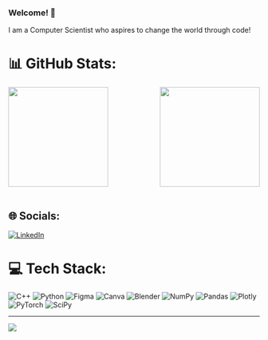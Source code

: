 ### Welcome! 👋

I am a Computer Scientist who aspires to change the world through code!
# 📊 GitHub Stats:
<table>
  <thead>
    <tr>
        <a href="https://github.com/anuraghazra/github-readme-stats">
          <img height=200 align="center" src="https://github-readme-stats.vercel.app/api?username=creasiion&theme=synthwave&hide_border=true" />
        </a>
      <a href="https://github.com/anuraghazra/convoychat">
        <img height=200 align="right" src="https://github-readme-stats.vercel.app/api/top-langs?username=creasiion&theme=synthwave&layout=compact&langs_count=8&card_width=320&hide_border=true" />
      </a>
    </tr>
  </thead>
</table>

## 🌐 Socials:
[![LinkedIn](https://img.shields.io/badge/LinkedIn-%230077B5.svg?logo=linkedin&logoColor=white)](https://linkedin.com/in/imanicage) 

# 💻 Tech Stack:
![C++](https://img.shields.io/badge/c++-%2300599C.svg?style=for-the-badge&logo=c%2B%2B&logoColor=white) ![Python](https://img.shields.io/badge/python-3670A0?style=for-the-badge&logo=python&logoColor=ffdd54) 	![Figma](https://img.shields.io/badge/figma-%23F24E1E.svg?style=for-the-badge&logo=figma&logoColor=white) ![Canva](https://img.shields.io/badge/Canva-%2300C4CC.svg?style=for-the-badge&logo=Canva&logoColor=white) ![Blender](https://img.shields.io/badge/blender-%23F5792A.svg?style=for-the-badge&logo=blender&logoColor=white) ![NumPy](https://img.shields.io/badge/numpy-%23013243.svg?style=for-the-badge&logo=numpy&logoColor=white) ![Pandas](https://img.shields.io/badge/pandas-%23150458.svg?style=for-the-badge&logo=pandas&logoColor=white) ![Plotly](https://img.shields.io/badge/Plotly-%233F4F75.svg?style=for-the-badge&logo=plotly&logoColor=white) ![PyTorch](https://img.shields.io/badge/PyTorch-%23EE4C2C.svg?style=for-the-badge&logo=PyTorch&logoColor=white) ![SciPy](https://img.shields.io/badge/SciPy-%230C55A5.svg?style=for-the-badge&logo=scipy&logoColor=%white)

---
[![](https://visitcount.itsvg.in/api?id=creasiion&icon=0&color=0)](https://visitcount.itsvg.in)

<!-- Proudly created with GPRM ( https://gprm.itsvg.in ) -->
